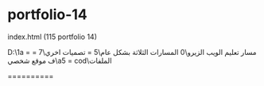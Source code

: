 # portfolio-14

index.html (115 portfolio 14)

D:\1a = مسار تعليم الويب الزيرو\0 المسارات الثلاثة بشكل عام\5 = تصميات اخري\7 = ف موقع شخصي\a5 = cod\الملفات

==========

